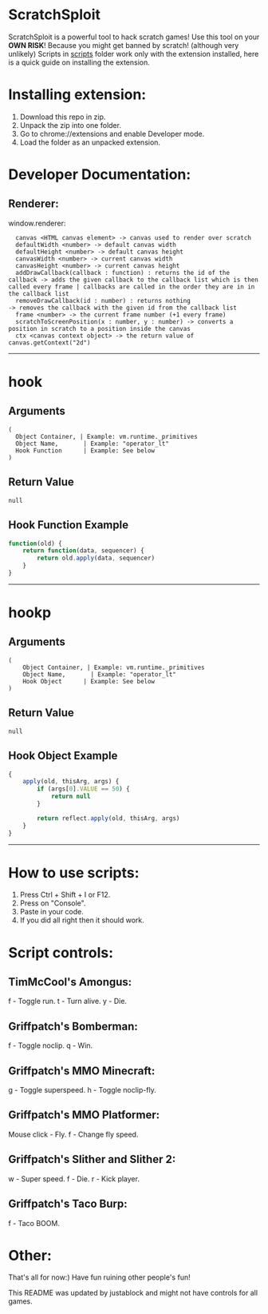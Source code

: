 # ScratchSploit
ScratchSploit is a powerful tool to hack scratch games! Use this tool on your **OWN RISK**! Because you might get banned by scratch! (although very unlikely)
Scripts in [scripts](https://github.com/nostopgmaming17/scratchSploit/tree/main/scripts) folder work only with the extension installed, here is a quick guide on installing the extension.

# Installing extension:
1. Download this repo in zip.
2. Unpack the zip into one folder.
3. Go to chrome://extensions and enable Developer mode.
4. Load the folder as an unpacked extension.

# Developer Documentation:

## Renderer:
window.renderer:
```
  canvas <HTML canvas element> -> canvas used to render over scratch  
  defaultWidth <number> -> default canvas width  
  defaultHeight <number> -> default canvas height  
  canvasWidth <number> -> current canvas width  
  canvasHeight <number> -> current canvas height  
  addDrawCallback(callback : function) : returns the id of the callback -> adds the given callback to the callback list which is then called every frame | callbacks are called in the order they are in in the callback list
  removeDrawCallback(id : number) : returns nothing                     -> removes the callback with the given id from the callback list  
  frame <number> -> the current frame number (+1 every frame)  
  scratchToScreenPosition(x : number, y : number) -> converts a position in scratch to a position inside the canvas  
  ctx <canvas context object> -> the return value of canvas.getContext("2d")
```

-----

# hook

## Arguments
```
(
  Object Container, | Example: vm.runtime._primitives
  Object Name,       | Example: "operator_lt"
  Hook Function      | Example: See below
)
```

## Return Value
```
null
```

## Hook Function Example
```js
function(old) {
    return function(data, sequencer) {
        return old.apply(data, sequencer)
    }
}
```

-----

# hookp

## Arguments
```
(
    Object Container, | Example: vm.runtime._primitives
    Object Name,       | Example: "operator_lt"
    Hook Object      | Example: See below
)
```

## Return Value
```
null
```

## Hook Object Example
```js
{
    apply(old, thisArg, args) {
        if (args[0].VALUE == 50) {
            return null
        }

        return reflect.apply(old, thisArg, args)
    }
}
```

-----------------------------------------

# How to use scripts:
1. Press Ctrl + Shift + I or F12.
2. Press on "Console".
3. Paste in your code.
4. If you did all right then it should work.

# Script controls:

## TimMcCool's Amongus:
f - Toggle run.
t - Turn alive.
y - Die.

## Griffpatch's Bomberman:
f - Toggle noclip.
q - Win.

## Griffpatch's MMO Minecraft:
g - Toggle superspeed.
h - Toggle noclip-fly.

## Griffpatch's MMO Platformer:
Mouse click - Fly.
f - Change fly speed.

## Griffpatch's Slither and Slither 2:
w - Super speed.
f - Die.
r - Kick player.

## Griffpatch's Taco Burp:
f - Taco BOOM.


# Other:
That's all for now:) Have fun ruining other people's fun!






This README was updated by justablock and might not have controls for all games.
